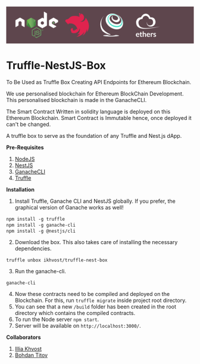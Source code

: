 <p align="center">
  <a href="#"><img src="./box-img-sm.png" alt="Logo" /></a>
</p>

# Truffle-NestJS-Box
To Be Used as Truffle Box Creating API Endpoints for
Ethereum Blockchain.

We use personalised blockchain for Ethereum BlockChain
Development. This personalised blockchain is made in the
GanacheCLI.

The Smart Contract Written in solidity language
is deployed on this Ethereum Blockchain. Smart Contract is
Immutable hence, once deployed it can't be changed.

A truffle box to serve as the foundation of any Truffle and Nest.js dApp.

**Pre-Requisites**
1. [NodeJS](https://nodejs.org/)
2. [NestJS](https://nestjs.com/)
3. [GanacheCLI](https://github.com/trufflesuite/ganache-cli)
4. [Truffle](https://github.com/trufflesuite/truffle)

**Installation**
1. Install Truffle, Ganache CLI and NestJS globally. If you prefer, the graphical version of Ganache works as well!
```
npm install -g truffle
npm install -g ganache-cli
npm install -g @nestjs/cli
```

2. Download the box. This also takes care of installing the necessary dependencies.
```
truffle unbox ikhvost/truffle-nest-box
```

3. Run the ganache-cli.
```
ganache-cli
```

4. Now these contracts need to be compiled and deployed on the Blockchain. For this, run `truffle migrate` inside project root directory. 
5. You can see that a new `/build` folder has been created in the root directory which contains the compiled contracts.
6. To run the Node server `npm start`.
7. Server will be available on `http://localhost:3000/`.

**Collaborators**
1. [Illia Khvost](https://github.com/ikhvost)
2. [Bohdan Titov](https://github.com/titovb)
